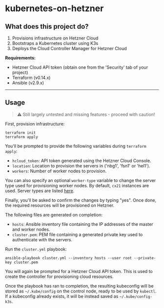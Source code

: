 # kubernetes-on-hetzner

## What does this project do?

1. Provisions infrastructure on Hetzner Cloud
2. Bootstraps a Kubernetes cluster using K3s
3. Deploys the Cloud Controller Manager for Hetzner Cloud

**Requirements:**

- Hetzner Cloud API token (obtain one from the 'Security' tab of your project)
- Terraform (v0.14.x)
- Ansible (v2.9.x)

---

## Usage

> :warning: Still largely untested and missing features - proceed with caution!

First, provision infrastructure:

```shell
terraform init
terraform apply
```

You'll be prompted to provide the following variables during `terraform apply`:

* `hcloud_token`: API token generated using the Hetzner Cloud Console.
* `location`: Location to provision the servers in ('nbg1', 'fsn1' or 'hel1').
* `workers`: Number of worker nodes to provision.

You can also specify an optional `worker-type` variable to change the server type used for provisioning worker nodes. By default, `cx21` instances are used. Server types are listed [here](https://www.hetzner.com/cloud).

Finally, you'll be asked to confirm the changes by typing "yes". Once done, the required resources will be provisioned on Hetzner.

The following files are generated on completion:

* `hosts`: Ansible inventory file containing the IP addresses of the master and worker nodes.
* `cluster.pem`: PEM file containing a generated private key used to authenticate with the servers.

Run the `cluster.yml` playbook:

```shell
ansible-playbook cluster.yml --inventory hosts --user root --private-key cluster.pem
```

You will again be prompted for a Hetzner Cloud API token. This is used to create the controller for provisioning cloud resources.

Once the playbook has ran to completion, the resulting kubeconfig will be stored as `~/.kube/config` on the control node, ready to be used by `kubectl`. If a kubeconfig already exists, it will be instead saved as `~/.kube/config-k3s`.

